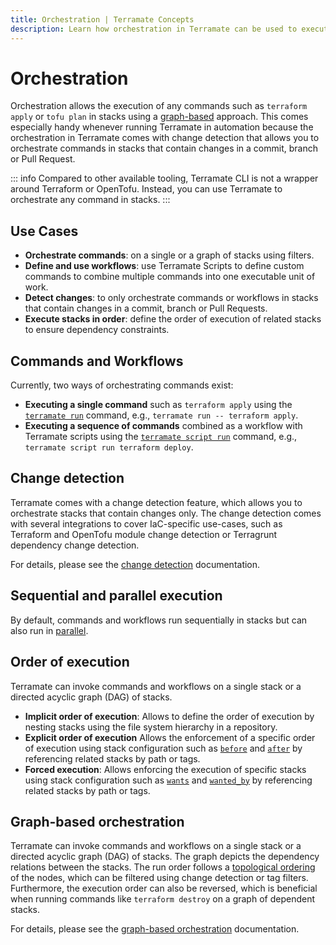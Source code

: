 ```yaml
---
title: Orchestration | Terramate Concepts
description: Learn how orchestration in Terramate can be used to execute single commands or workflows in stacks using filter and change detection.
---
```


# Orchestration

Orchestration allows the execution of any commands such as `terraform apply` or `tofu plan` in stacks using a
[graph-based](#graph-based-orchestration) approach. This comes especially handy whenever running Terramate in automation
because the orchestration in Terramate comes with change detection that allows you to orchestrate commands in stacks
that contain changes in a commit, branch or Pull Request.

::: info
Compared to other available tooling, Terramate CLI is not a wrapper around Terraform
or OpenTofu. Instead, you can use Terramate to orchestrate any command in stacks.
:::

## Use Cases

- **Orchestrate commands**: on a single or a graph of stacks using filters.
- **Define and use workflows**: use Terramate Scripts to define custom commands to combine multiple commands into one executable unit of work.
- **Detect changes**: to only orchestrate commands or workflows in stacks that contain changes in a commit, branch or Pull Requests.
- **Execute stacks in order**: define the order of execution of related stacks to ensure dependency constraints.

## Commands and Workflows

Currently, two ways of orchestrating commands exist:

- **Executing a single command** such as `terraform apply` using the [`terramate run`](../cli/cmdline/run.md) command, e.g.,
`terramate run -- terraform apply`.
- **Executing a sequence of commands** combined as a workflow with Terramate scripts using the [`terramate script run`](../cli/cmdline/script/script-run.md)
command, e.g., `terramate script run terraform deploy`.

## Change detection

Terramate comes with a change detection feature, which allows you to orchestrate stacks that contain changes only.
The change detection comes with several integrations to cover IaC-specific use-cases, such as
Terraform and OpenTofu module change detection or Terragrunt dependency change detection.

For details, please see the [change detection](../cli/change-detection/index.md) documentation.

## Sequential and parallel execution

By default, commands and workflows run sequentially in stacks but can also run in [parallel](../cli/orchestration/parallel-execution.md).

## Order of execution

Terramate can invoke commands and workflows on a single stack or a directed acyclic graph (DAG) of stacks.

- **Implicit order of execution**: Allows to define the order of execution by nesting stacks using the file system
hierarchy in a repository.
- **Explicit order of execution** Allows the enforcement of a specific order of execution using stack
configuration such as [`before`](../cli/stacks/configuration.md#before) and
[`after`](../cli/stacks/configuration.md#after) by referencing related stacks by path or tags.
- **Forced execution**: Allows enforcing the execution of specific stacks using stack configuration such as
[`wants`](../cli/stacks/configuration.md#wants) and [`wanted_by`](../cli/stacks/configuration.md#wanted_by) by referencing
related stacks by path or tags.

## Graph-based orchestration

Terramate can invoke commands and workflows on a single stack or a directed acyclic graph (DAG) of stacks.
The graph depicts the dependency relations between the stacks. The run order follows a [topological ordering](https://en.wikipedia.org/wiki/Topological_sorting) of the nodes, which can be filtered using change detection or tag filters. Furthermore, the execution order can also be reversed, which is beneficial when running commands like `terraform destroy` on a graph of dependent stacks.

For details, please see the [graph-based orchestration](../cli/orchestration/order-of-execution.md) documentation.
